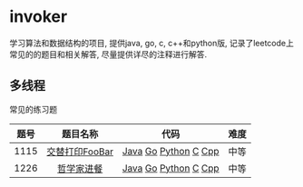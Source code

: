 # **invoker**
学习算法和数据结构的项目, 提供java, go, c, c++和python版, 记录了leetcode上常见的的题目和相关解答, 尽量提供详尽的注释进行解答.

## 多线程
常见的练习题

|题号|                                 题目名称                                   |                   代码                   |难度|
|:--:|:------------------------------------------------------------------------:|:---------------------------------------:|:--:|
|1115|[交替打印FooBar](https://leetcode-cn.com/problems/print-foobar-alternately/)|[Java]() [Go]() [Python]() [C]() [Cpp]()| 中等 |
|1226|[哲学家进餐](https://leetcode-cn.com/problems/the-dining-philosophers/)|[Java]() [Go]() [Python]() [C]() [Cpp]()| 中等 |